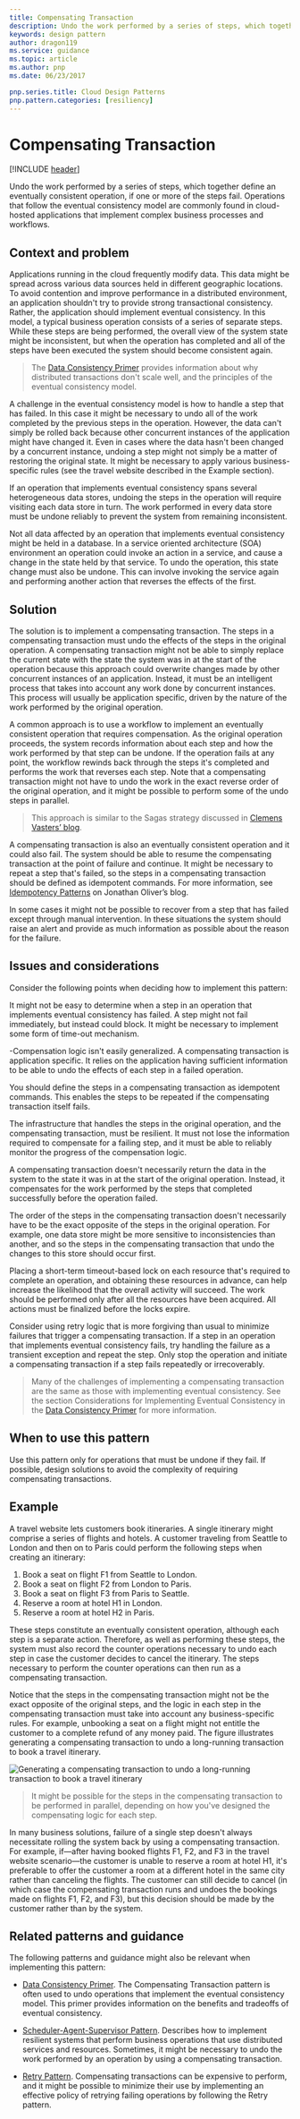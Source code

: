 ```yaml
---
title: Compensating Transaction
description: Undo the work performed by a series of steps, which together define an eventually consistent operation.
keywords: design pattern
author: dragon119
ms.service: guidance
ms.topic: article
ms.author: pnp
ms.date: 06/23/2017

pnp.series.title: Cloud Design Patterns
pnp.pattern.categories: [resiliency]
---
```


# Compensating Transaction

[!INCLUDE [header](../_includes/header.md)]

Undo the work performed by a series of steps, which together define an eventually consistent operation, if one or more of the steps fail. Operations that follow the eventual consistency model are commonly found in cloud-hosted applications that implement complex business processes and workflows.

## Context and problem

Applications running in the cloud frequently modify data. This data might be spread across various data sources held in different geographic locations. To avoid contention and improve performance in a distributed environment, an application shouldn't try to provide strong transactional consistency. Rather, the application should implement eventual consistency. In this model, a typical business operation consists of a series of separate steps. While these steps are being performed, the overall view of the system state might be inconsistent, but when the operation has completed and all of the steps have been executed the system should become consistent again.

> The [Data Consistency Primer](https://msdn.microsoft.com/library/dn589800.aspx) provides information about why distributed transactions don't scale well, and the principles of the eventual consistency model.

A challenge in the eventual consistency model is how to handle a step that has failed. In this case it might be necessary to undo all of the work completed by the previous steps in the operation. However, the data can't simply be rolled back because other concurrent instances of the application might have changed it. Even in cases where the data hasn't been changed by a concurrent instance, undoing a step might not simply be a matter of restoring the original state. It might be necessary to apply various business-specific rules (see the travel website described in the Example section).

If an operation that implements eventual consistency spans several heterogeneous data stores, undoing the steps in the operation will require visiting each data store in turn. The work performed in every data store must be undone reliably to prevent the system from remaining inconsistent.

Not all data affected by an operation that implements eventual consistency might be held in a database. In a service oriented architecture (SOA) environment an operation could invoke an action in a service, and cause a change in the state held by that service. To undo the operation, this state change must also be undone. This can involve invoking the service again and performing another action that reverses the effects of the first.

## Solution

The solution is to implement a compensating transaction. The steps in a compensating transaction must undo the effects of the steps in the original operation. A compensating transaction might not be able to simply replace the current state with the state the system was in at the start of the operation because this approach could overwrite changes made by other concurrent instances of an application. Instead, it must be an intelligent process that takes into account any work done by concurrent instances. This process will usually be application specific, driven by the nature of the work performed by the original operation.

A common approach is to use a workflow to implement an eventually consistent operation that requires compensation. As the original operation proceeds, the system records information about each step and how the work performed by that step can be undone. If the operation fails at any point, the workflow rewinds back through the steps it's completed and performs the work that reverses each step. Note that a compensating transaction might not have to undo the work in the exact reverse order of the original operation, and it might be possible to perform some of the undo steps in parallel.

> This approach is similar to the Sagas strategy discussed in [Clemens Vasters’ blog](http://vasters.com/clemensv/2012/09/01/Sagas.aspx).

A compensating transaction is also an eventually consistent operation and it could also fail. The system should be able to resume the compensating transaction at the point of failure and continue. It might be necessary to repeat a step that's failed, so the steps in a compensating transaction should be defined as idempotent commands. For more information, see [Idempotency Patterns](http://blog.jonathanoliver.com/2010/04/idempotency-patterns/) on Jonathan Oliver’s blog.

In some cases it might not be possible to recover from a step that has failed except through manual intervention. In these situations the system should raise an alert and provide as much information as possible about the reason for the failure.

## Issues and considerations

Consider the following points when deciding how to implement this pattern:

It might not be easy to determine when a step in an operation that implements eventual consistency has failed. A step might not fail immediately, but instead could block. It might be necessary to implement some form of time-out mechanism.

-Compensation logic isn't easily generalized. A compensating transaction is application specific. It relies on the application having sufficient information to be able to undo the effects of each step in a failed operation.

You should define the steps in a compensating transaction as idempotent commands. This enables the steps to be repeated if the compensating transaction itself fails.

The infrastructure that handles the steps in the original operation, and the compensating transaction, must be resilient. It must not lose the information required to compensate for a failing step, and it must be able to reliably monitor the progress of the compensation logic.

A compensating transaction doesn't necessarily return the data in the system to the state it was in at the start of the original operation. Instead, it compensates for the work performed by the steps that completed successfully before the operation failed.

The order of the steps in the compensating transaction doesn't necessarily have to be the exact opposite of the steps in the original operation. For example, one data store might be more sensitive to inconsistencies than another, and so the steps in the compensating transaction that undo the changes to this store should occur first.

Placing a short-term timeout-based lock on each resource that's required to complete an operation, and obtaining these resources in advance, can help increase the likelihood that the overall activity will succeed. The work should be performed only after all the resources have been acquired. All actions must be finalized before the locks expire.

Consider using retry logic that is more forgiving than usual to minimize failures that trigger a compensating transaction. If a step in an operation that implements eventual consistency fails, try handling the failure as a transient exception and repeat the step. Only stop the operation and initiate a compensating transaction if a step fails repeatedly or irrecoverably.

> Many of the challenges of implementing a compensating transaction are the same as those with implementing eventual consistency. See the section Considerations for Implementing Eventual Consistency in the [Data Consistency Primer](https://msdn.microsoft.com/library/dn589800.aspx) for more information.

## When to use this pattern

Use this pattern only for operations that must be undone if they fail. If possible, design solutions to avoid the complexity of requiring compensating transactions.

## Example

A travel website lets customers book itineraries. A single itinerary might comprise a series of flights and hotels. A customer traveling from Seattle to London and then on to Paris could perform the following steps when creating an itinerary:

1. Book a seat on flight F1 from Seattle to London.
2. Book a seat on flight F2 from London to Paris.
3. Book a seat on flight F3 from Paris to Seattle.
4. Reserve a room at hotel H1 in London.
5. Reserve a room at hotel H2 in Paris.

These steps constitute an eventually consistent operation, although each step is a separate action. Therefore, as well as performing these steps, the system must also record the counter operations necessary to undo each step in case the customer decides to cancel the itinerary. The steps necessary to perform the counter operations can then run as a compensating transaction.

Notice that the steps in the compensating transaction might not be the exact opposite of the original steps, and the logic in each step in the compensating transaction must take into account any business-specific rules. For example, unbooking a seat on a flight might not entitle the customer to a complete refund of any money paid. The figure illustrates generating a compensating transaction to undo a long-running transaction to book a travel itinerary.

![Generating a compensating transaction to undo a long-running transaction to book a travel itinerary](./_images/compensating-transaction-diagram.png)


> It might be possible for the steps in the compensating transaction to be performed in parallel, depending on how you've designed the compensating logic for each step.

In many business solutions, failure of a single step doesn't always necessitate rolling the system back by using a compensating transaction. For example, if&mdash;after having booked flights F1, F2, and F3 in the travel website scenario&mdash;the customer is unable to reserve a room at hotel H1, it's preferable to offer the customer a room at a different hotel in the same city rather than canceling the flights. The customer can still decide to cancel (in which case the compensating transaction runs and undoes the bookings made on flights F1, F2, and F3), but this decision should be made by the customer rather than by the system.

## Related patterns and guidance

The following patterns and guidance might also be relevant when implementing this pattern:

- [Data Consistency Primer](https://msdn.microsoft.com/library/dn589800.aspx). The Compensating Transaction pattern is often used to undo operations that implement the eventual consistency model. This primer provides information on the benefits and tradeoffs of eventual consistency.

- [Scheduler-Agent-Supervisor Pattern](scheduler-agent-supervisor.md). Describes how to implement resilient systems that perform business operations that use distributed services and resources. Sometimes, it might be necessary to undo the work performed by an operation by using a compensating transaction.

- [Retry Pattern](./retry.md). Compensating transactions can be expensive to perform, and it might be possible to minimize their use by implementing an effective policy of retrying failing operations by following the Retry pattern.
